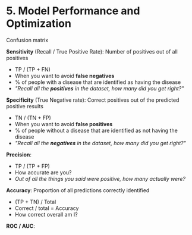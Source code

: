 # 5. Model Performance and Optimization
Confusion matrix

**Sensitivity** (Recall / True Positive Rate): Number of positives out of all positives 
* TP / (TP + FN)
* When you want to avoid **false negatives** 
* % of people with a disease that are identified as having the disease
* _"Recall all the **positives** in the dataset, how many did you get right?"_

**Specificity** (True Negative rate): Correct  positives out of the predicted positive results
* TN / (TN + FP)
* When you want to avoid **false positives** 
*  % of people without a disease that are identified as not having the disease
* _"Recall all the **negatives** in the dataset, how many did you get right?"_

**Precision**:
* TP / (TP + FP) 
* How accurate are you? 
* _Out of all the things you said were positive, how many actually were?_

**Accuracy**: Proportion of all predictions correctly identified 
* (TP + TN) / Total
* Correct / total = Accuracy
* How correct overall am I?

**ROC / AUC**: 